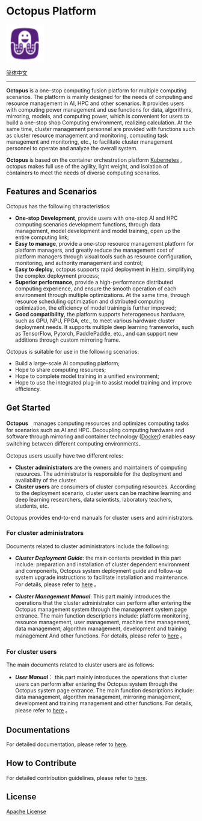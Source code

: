 # Octopus Platform

<img src="./logo.png" width="100">

[简体中文](./readme.md)

---

**Octopus** is a one-stop computing fusion platform for multiple computing scenarios.
The platform is mainly designed for the needs of computing and resource management in AI, HPC and other scenarios. It provides users with computing power management and use functions for data, algorithms, mirroring, models, and computing power, which is convenient for users to build a one-stop shop Computing environment, realizing calculation.
At the same time, cluster management personnel are provided with functions such as cluster resource management and monitoring, computing task management and monitoring, etc., to facilitate cluster management personnel to operate and analyze the overall system.

**Octopus** is based on the container orchestration platform [Kubernetes](https://kubernetes.io/zh/docs/concepts/overview/what-is-kubernetes) , octopus makes full use of the agility, light weight, and isolation of containers to meet the needs of diverse computing scenarios.

## Features and Scenarios

Octopus has the following characteristics:

- **One-stop Development**, provide users with one-stop AI and HPC computing scenarios development functions, through data management, model development and model training, open up the entire computing link;
- **Easy to manage**, provide a one-stop resource management platform for platform managers, and greatly reduce the management cost of platform managers through visual tools such as resource configuration, monitoring, and authority management and control;
- **Easy to deploy**, octopus supports rapid deployment in [Helm](https://helm.sh), simplifying the complex deployment process;
- **Superior performance**, provide a high-performance distributed computing experience, and ensure the smooth operation of each environment through multiple optimizations. At the same time, through resource scheduling optimization and distributed computing optimization, the efficiency of model training is further improved;
- **Good compatibility**, the platform supports heterogeneous hardware, such as GPU, NPU, FPGA, etc., to meet various hardware cluster deployment needs. It supports multiple deep learning frameworks, such as TensorFlow, Pytorch, PaddlePaddle, etc., and can support new additions through custom mirroring frame.

Octopus is suitable for use in the following scenarios:

- Build a large-scale AI computing platform;
- Hope to share computing resources;
- Hope to complete model training in a unified environment;
- Hope to use the integrated plug-in to assist model training and improve efficiency.

## Get Started

**Octopus**　manages computing resources and optimizes computing tasks for scenarios such as AI and HPC. Decoupling computing hardware and software through mirroring and container technology ([Docker](https://docs.docker.com)) enables easy switching between different computing environments．

Octopus users usually have two different roles:

- **Cluster administrators** are the owners and maintainers of computing resources. The administrator is responsible for the deployment and availability of the cluster.
- **Cluster users** are consumers of cluster computing resources. According to the deployment scenario, cluster users can be machine learning and deep learning researchers, data scientists, laboratory teachers, students, etc.

Octopus provides end-to-end manuals for cluster users and administrators.

### For cluster administrators

Documents related to cluster administrators include the following:

- ***Cluster Deployment Guide***: the main contents provided in this part include: preparation and installation of cluster dependent environment and components, Octopus system deployment guide and follow-up system upgrade instructions to facilitate installation and maintenance. For details, please refer to [here](https://octopus.pcl.ac.cn/docs/deployment/environment) 。

- ***Cluster Management Manual***: This part mainly introduces the operations that the cluster administrator can perform after entering the Octopus management system through the management system page entrance. The main function descriptions include: platform monitoring, resource management, user management, machine time management, data management, algorithm management, development and training management And other functions. For details, please refer to [here](https://octopus.pcl.ac.cn/docs/management/intro) 。

### For cluster users

The main documents related to cluster users are as follows:

- ***User Manual***： this part mainly introduces the operations that cluster users can perform after entering the Octopus system through the Octopus system page entrance. The main function descriptions include: data management, algorithm management, mirroring management, development and training management and other functions. For details, please refer to [here](https://octopus.pcl.ac.cn/docs/manual/intro) 。

## Documentations

For detailed documentation, please refer to [here](https:///octopus.pcl.ac.cn/docs/introduction/intro).

## How to Contribute

For detailed contribution guidelines, please refer to [here](https://octopus.pcl.ac.cn/docs/community/contribution).

## License

[Apache License](https://octopus.pcl.ac.cn/docs/community/LICENSE)